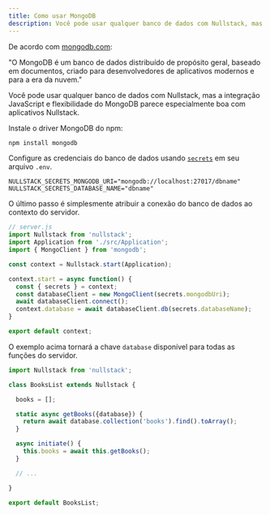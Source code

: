 ```yaml
---
title: Como usar MongoDB
description: Você pode usar qualquer banco de dados com Nullstack, mas a integração JavaScript e flexibilidade do MongoDB parece especialmente boa com aplicativos Nullstack
---
```


De acordo com [mongodb.com](https://www.mongodb.com):

"O MongoDB é um banco de dados distribuído de propósito geral, baseado em documentos, criado para desenvolvedores de aplicativos modernos e para a era da nuvem."

Você pode usar qualquer banco de dados com Nullstack, mas a integração JavaScript e flexibilidade do MongoDB parece especialmente boa com aplicativos Nullstack.

Instale o driver MongoDB do npm:

```sh
npm install mongodb
```

Configure as credenciais do banco de dados usando [`secrets`](/pt-br/contexto-secrets) em seu arquivo `.env`.

```
NULLSTACK_SECRETS_MONGODB_URI="mongodb://localhost:27017/dbname"
NULLSTACK_SECRETS_DATABASE_NAME="dbname"
```

O último passo é simplesmente atribuir a conexão do banco de dados ao contexto do servidor.

```jsx
// server.js
import Nullstack from 'nullstack';
import Application from './src/Application';
import { MongoClient } from 'mongodb';

const context = Nullstack.start(Application);

context.start = async function() {
  const { secrets } = context;
  const databaseClient = new MongoClient(secrets.mongodbUri);
  await databaseClient.connect();
  context.database = await databaseClient.db(secrets.databaseName);
}

export default context;
```

O exemplo acima tornará a chave `database` disponível para todas as funções do servidor.

```jsx
import Nullstack from 'nullstack';

class BooksList extends Nullstack {

  books = [];

  static async getBooks({database}) {
    return await database.collection('books').find().toArray();
  }

  async initiate() {
    this.books = await this.getBooks();
  }

  // ...

}

export default BooksList;
```